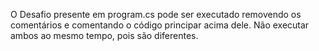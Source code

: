 O Desafio presente em program.cs pode ser executado removendo os comentários e comentando o código principar acima dele. Não executar ambos ao mesmo tempo, pois são diferentes.
